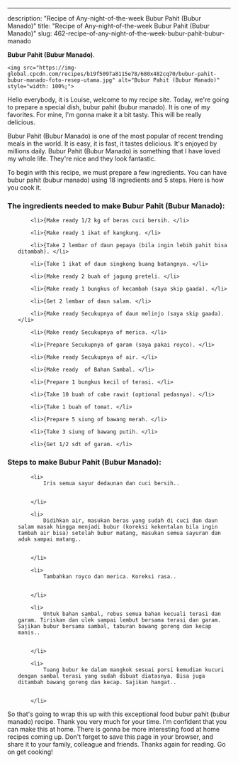 ---
description: "Recipe of Any-night-of-the-week Bubur Pahit (Bubur Manado)"
title: "Recipe of Any-night-of-the-week Bubur Pahit (Bubur Manado)"
slug: 462-recipe-of-any-night-of-the-week-bubur-pahit-bubur-manado

<p>
	<strong>Bubur Pahit (Bubur Manado)</strong>. 
	
</p>
<p>
	
	<img src="https://img-global.cpcdn.com/recipes/b19f5097a8115e78/680x482cq70/bubur-pahit-bubur-manado-foto-resep-utama.jpg" alt="Bubur Pahit (Bubur Manado)" style="width: 100%;">
	
	
</p>
<p>
	Hello everybody, it is Louise, welcome to my recipe site. Today, we're going to prepare a special dish, bubur pahit (bubur manado). It is one of my favorites. For mine, I'm gonna make it a bit tasty. This will be really delicious.
</p>
	
<p>
	Bubur Pahit (Bubur Manado) is one of the most popular of recent trending meals in the world. It is easy, it is fast, it tastes delicious. It's enjoyed by millions daily. Bubur Pahit (Bubur Manado) is something that I have loved my whole life. They're nice and they look fantastic.
</p>
<p>
	
</p>

<p>
To begin with this recipe, we must prepare a few ingredients. You can have bubur pahit (bubur manado) using 18 ingredients and 5 steps. Here is how you cook it.
</p>

<h3>The ingredients needed to make Bubur Pahit (Bubur Manado):</h3>

<ol>
	
		<li>{Make ready 1/2 kg of beras cuci bersih. </li>
	
		<li>{Make ready 1 ikat of kangkung. </li>
	
		<li>{Take 2 lembar of daun pepaya (bila ingin lebih pahit bisa ditambah). </li>
	
		<li>{Take 1 ikat of daun singkong buang batangnya. </li>
	
		<li>{Make ready 2 buah of jagung preteli. </li>
	
		<li>{Make ready 1 bungkus of kecambah (saya skip gaada). </li>
	
		<li>{Get 2 lembar of daun salam. </li>
	
		<li>{Make ready Secukupnya of daun melinjo (saya skip gaada). </li>
	
		<li>{Make ready Secukupnya of merica. </li>
	
		<li>{Prepare Secukupnya of garam (saya pakai royco). </li>
	
		<li>{Make ready Secukupnya of air. </li>
	
		<li>{Make ready  of Bahan Sambal. </li>
	
		<li>{Prepare 1 bungkus kecil of terasi. </li>
	
		<li>{Take 10 buah of cabe rawit (optional pedasnya). </li>
	
		<li>{Take 1 buah of tomat. </li>
	
		<li>{Prepare 5 siung of bawang merah. </li>
	
		<li>{Take 3 siung of bawang putih. </li>
	
		<li>{Get 1/2 sdt of garam. </li>
	
</ol>
<p>
	
</p>

<h3>Steps to make Bubur Pahit (Bubur Manado):</h3>

<ol>
	
		<li>
			Iris semua sayur dedaunan dan cuci bersih..
			
			
		</li>
	
		<li>
			Didihkan air, masukan beras yang sudah di cuci dan daun salam masak hingga menjadi bubur (koreksi kekentalan bila ingin tambah air bisa) setelah bubur matang, masukan semua sayuran dan aduk sampai matang..
			
			
		</li>
	
		<li>
			Tambahkan royco dan merica. Koreksi rasa..
			
			
		</li>
	
		<li>
			Untuk bahan sambal, rebus semua bahan kecuali terasi dan garam. Tiriskan dan ulek sampai lembut bersama terasi dan garam. Sajikan bubur bersama sambal, taburan bawang goreng dan kecap manis..
			
			
		</li>
	
		<li>
			Tuang bubur ke dalam mangkok sesuai porsi kemudian kucuri dengan sambal terasi yang sudah dibuat diatasnya. Bisa juga ditambah bawang goreng dan kecap. Sajikan hangat..
			
			
		</li>
	
</ol>

<p>
	
</p>

<p>
	So that's going to wrap this up with this exceptional food bubur pahit (bubur manado) recipe. Thank you very much for your time. I'm confident that you can make this at home. There is gonna be more interesting food at home recipes coming up. Don't forget to save this page in your browser, and share it to your family, colleague and friends. Thanks again for reading. Go on get cooking!
</p>

